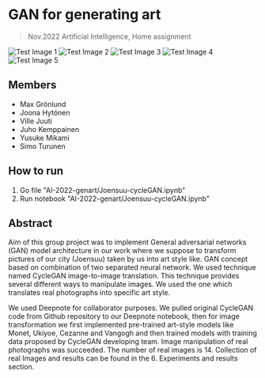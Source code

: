 # GAN for generating art
> Nov.2022 Artificial Intelligence, Home assignment


![Test Image 1](/results/results/real.png)
![Test Image 2](/results/results/2monet.png)
![Test Image 3](/results/results/3ukiyoe.png)
![Test Image 4](/results/results/4ceznne.png)
![Test Image 5](/results/results/5vangogh.png)

## Members
- Max Grönlund
- Joona Hytönen 
- Ville Juuti
- Juho Kemppainen
- Yusuke Mikami
- Simo Turunen

## How to run
1. Go file "AI-2022-genart/Joensuu-cycleGAN.ipynb"
2. Run notebook "AI-2022-genart/Joensuu-cycleGAN.ipynb"

## Abstract

Aim of this group project was to implement General adversarial networks (GAN) model architecture 
in our work where we suppose to transform pictures of our city (Joensuu) taken by us into art style like. 
GAN concept based on combination of two separated neural network. We used technique named CycleGAN image-to-image translation. 
This technique provides several different ways to manipulate images. We used the one which 
translates real photographs into specific art style. 

We used Deepnote for collaborator purposes. We pulled original CycleGAN code 
from Github repository to our Deepnote notebook, then for image transformation 
we first implemented pre-trained art-style models like Monet, Ukiyoe, Cezanne and Vangogh and 
then trained models with training data proposed by CycleGAN developing team. Image manipulation of 
real photographs was succeeded. The number of real images is 14. Collection of real Images and results
can be found in the 6. Experiments and results section.  


